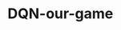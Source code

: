 # DQN-our-game
[//]: # (https://jonathan-hui.medium.com/rl-dqn-deep-q-network-e207751f7ae4)
[//]: # ( 1 implement reconst reward in funcs.py 2 implement visualization 3 figure out better DQN agent model -- maybe add layers or hyperparameters 4 add reconstructability metrics 5 goal campose settings)
